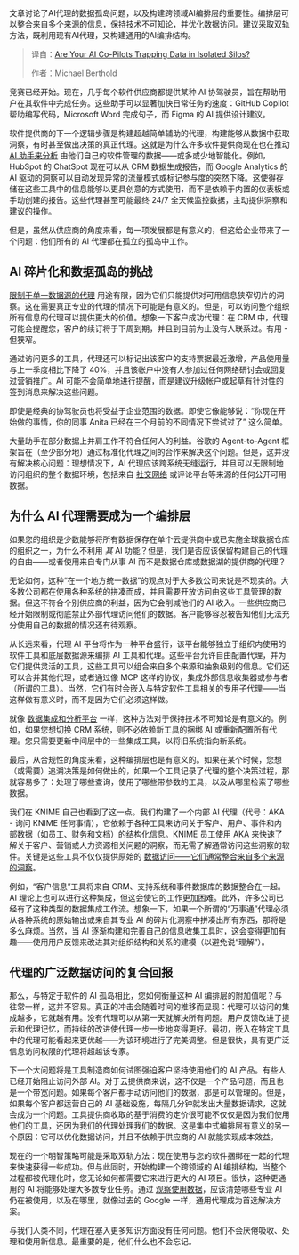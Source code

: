 <!--
title: 你的AI副驾驶是否正在将数据困在孤立的信息孤岛中？
cover: https://cdn.thenewstack.io/media/2025/09/7d1db4d0-blake-connally-b3l0g6hlxr8-unsplash-scaled.jpg
summary: 文章讨论了AI代理的数据孤岛问题，以及构建跨领域AI编排层的重要性。编排层可以整合来自多个来源的信息，保持技术不可知论，并优化数据访问。建议采取双轨方法，既利用现有AI代理，又构建通用的AI编排结构。
-->

文章讨论了AI代理的数据孤岛问题，以及构建跨领域AI编排层的重要性。编排层可以整合来自多个来源的信息，保持技术不可知论，并优化数据访问。建议采取双轨方法，既利用现有AI代理，又构建通用的AI编排结构。

> 译自：[Are Your AI Co-Pilots Trapping Data in Isolated Silos?](https://thenewstack.io/are-your-ai-co-pilots-trapping-data-in-isolated-silos/)
> 
> 作者：Michael Berthold

竞赛已经开始。现在，几乎每个软件供应商都提供某种 AI 协驾驶员，旨在帮助用户在其软件中完成任务。这些助手可以显著加快日常任务的速度：GitHub Copilot 帮助编写代码，Microsoft Word 完成句子，而 Figma 的 AI 提供设计建议。

软件提供商的下一个逻辑步骤是构建超越简单辅助的代理，构建能够从数据中获取洞察，有时甚至做出决策的真正代理。这就是为什么许多软件提供商现在也在推动 [AI 助手来分析](https://thenewstack.io/how-ray-a-distributed-ai-framework-helps-power-chatgpt/) 由他们自己的软件管理的数据——或多或少地智能化。例如，HubSpot 的 ChatSpot 现在可以从 CRM 数据生成报告，而 Google Analytics 的 AI 驱动的洞察可以自动发现异常的流量模式或标记参与度的突然下降。这使得存储在这些工具中的信息能够以更具创意的方式使用，而不是依赖于内置的仪表板或手动创建的报告。这些代理甚至可能最终 24/7 全天候监控数据，主动提供洞察和建议的操作。

但是，虽然从供应商的角度来看，每一项发展都是有意义的，但这给企业带来了一个问题：他们所有的 AI 代理都在孤立的孤岛中工作。

## AI 碎片化和数据孤岛的挑战

[限制于单一数据源的代理](https://thenewstack.io/your-open-source-data-infrastructure-is-ready-for-agentic-ai/) 用途有限，因为它们只能提供对可用信息狭窄切片的洞察。这在需要真正专业的代理的情况下可能是有意义的。但是，可以访问整个组织所有信息的代理可以提供更大的价值。想象一下客户成功代理：在 CRM 中，代理可能会提醒您，客户的续订将于下周到期，并且到目前为止没有人联系过。有用 - 但狭窄。

通过访问更多的工具，代理还可以标记出该客户的支持票据最近激增，产品使用量与上一季度相比下降了 40%，并且该帐户中没有人参加过任何网络研讨会或回复过营销推广。AI 可能不会简单地进行提醒，而是建议升级帐户或起草有针对性的签到消息来解决这些问题。

即使是经典的协驾驶员也将受益于企业范围的数据。即使它像能够说：“你现在开始做的事情，你的同事 Anita 已经在三个月前的不同情况下尝试过了” 这么简单。

大量助手在部分数据上并肩工作不符合任何人的利益。谷歌的 Agent-to-Agent 框架旨在（至少部分地）通过标准化代理之间的合作来解决这个问题。但是，这并没有解决核心问题：理想情况下，AI 代理应该跨系统无缝运行，并且可以无限制地访问组织的整个数据环境，包括来自 [社交网络](https://thenewstack.io/thwart-ops-sprawl-with-a-unified-data-plane/) 或评论平台等来源的任何公开可用数据。

## 为什么 AI 代理需要成为一个编排层

如果您的组织是少数能够将所有数据保存在单个云提供商中或已实施全球数据仓库的组织之一，为什么不利用 *其* AI 功能？但是，我们是否应该保留构建自己的代理的自由——或者使用来自专门从事 AI 而不是数据仓库或数据湖的提供商的代理？

无论如何，这种“在一个地方统一数据”的观点对于大多数公司来说是不现实的。大多数公司都在使用各种系统的拼凑而成，并且需要开放访问由这些工具管理的数据。但这不符合个别供应商的利益，因为它会削减他们的 AI 收入。一些供应商已经开始限制或彻底禁止外部代理访问他们的数据。客户能够容忍被告知他们无法充分使用自己的数据的情况还有待观察。

从长远来看，代理 AI 平台将作为一种平台盛行，该平台能够独立于组织内使用的软件工具和底层数据源来编排 AI 工具和代理。这些平台允许自由配置代理，并为它们提供灵活的工具，这些工具可以组合来自多个来源和抽象级别的信息。它们还可以合并其他代理，或者通过像 MCP 这样的协议，集成外部信息收集器或参与者（所谓的工具）。当然，它们有时会嵌入与特定软件工具相关的专用子代理——当这样做有意义时，而不是因为它们必须这样做。

就像 [数据集成和分析平台](https://thenewstack.io/presto-a-data-analytics-ecosystem-built-on-an-open-all-sql-platform/) 一样，这种方法对于保持技术不可知论是有意义的。例如，如果您想切换 CRM 系统，则不必依赖新工具的捆绑 AI 或重新配置所有代理。您只需要更新中间层中的一些集成工具，以将旧系统指向新系统。

最后，从合规性的角度来看，这种编排层也是有意义的。如果在某个时候，您想（或需要）追溯决策是如何做出的，如果一个工具记录了代理的整个决策过程，那就容易多了：处理了哪些查询，使用了哪些带参数的工具，以及从哪里检索了哪些数据。

我们在 KNIME 自己也看到了这一点。我们构建了一个内部 AI 代理（代号：AKA - 询问 KNIME 任何事情），它依赖于各种工具来访问关于客户、用户、事件和内部数据（如员工、财务和文档）的结构化信息。KNIME 员工使用 AKA 来快速了解关于客户、营销或人力资源相关问题的洞察，而无需了解通常访问这些洞察的软件。关键是这些工具不仅仅提供原始的 [数据访问——它们通常整合来自多个来源的洞察](https://thenewstack.io/icymi-deepseek-is-an-open-source-success-story/)。

例如，“客户信息”工具将来自 CRM、支持系统和事件数据库的数据整合在一起。AI 理论上也可以进行这种集成，但这会使它的工作更加困难。此外，许多公司已经有了这种类型的数据集成工作流。想象一下，如果一个所谓的“万事通”代理必须从各种系统的原始输出或来自其专业 AI 的碎片化洞察中拼凑出所有东西，那将是多么麻烦。当然，当 AI 逐渐构建和完善自己的信息收集工具时，这会变得更加有趣——使用用户反馈来改进其对组织结构和关系的建模（以避免说“理解”）。

## 代理的广泛数据访问的复合回报

那么，与特定于软件的 AI 孤岛相比，您如何衡量这种 AI 编排层的附加值呢？与往常一样，这并不容易。真正的冲击会随着时间的推移而显现：代理可以访问的集成越多，它就越有用。没有代理可以从第一天就解决所有问题。用户反馈改进了提示和代理记忆，而持续的改进使代理一步一步地变得更好。最初，嵌入在特定工具中的代理可能看起来更优越——为该环境进行了完美调整。但是很快，具有更广泛信息访问权限的代理将超越该专家。

下一个大问题将是工具制造商如何试图强迫客户坚持使用他们的 AI 产品。有些人已经开始阻止访问外部 AI。对于云提供商来说，这不仅是一个产品问题，而且也是一个带宽问题。如果每个客户都手动访问他们的数据，那是可以管理的。但是，如果每个客户都运营自己的 AI 基础设施，每隔几分钟就发出大量数据请求，这就会成为一个问题。工具提供商收取的基于消费的定价很可能不仅仅是因为我们使用他们的工具，还因为我们的代理处理我们的数据。这是集中式编排层有意义的另一个原因：它可以优化数据访问，并且不依赖于供应商的 AI 就能实现成本效益。

现在的一个明智策略可能是采取双轨方法：现在使用与您的软件捆绑在一起的代理来快速获得一些成功。但与此同时，开始构建一个跨领域的 AI 编排结构，当整个过程都被代理化时，您无论如何都需要它来进行更大的 AI 项目。很快，这种更通用的 AI 将能够处理大多数专业任务。通过 [观察使用数据](https://thenewstack.io/going-for-silver-making-the-most-of-tiered-observability/)，应该清楚哪些专业 AI 仍在被使用，以及在哪里，就像过去的 Google 一样，通用代理成为首选解决方案。

与我们人类不同，代理在塞入更多知识方面没有任何问题。他们不会厌倦吸收、处理和使用新信息。最重要的是，他们什么也不会忘记。